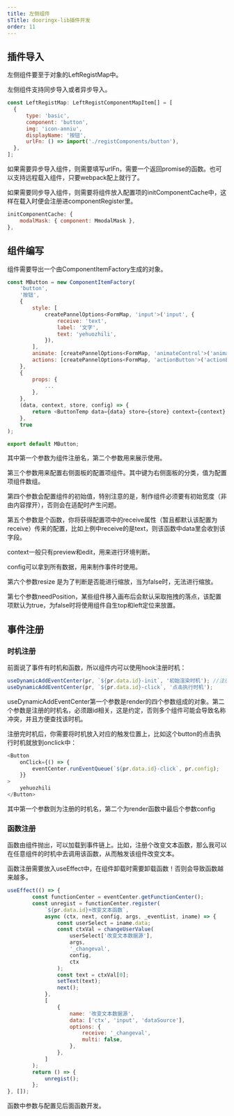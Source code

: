 ```yaml
---
title: 左侧组件
sTitle: dooringx-lib插件开发
order: 11
---
```


## 插件导入

左侧组件要至于对象的LeftRegistMap中。

左侧组件支持同步导入或者异步导入。

```js
const LeftRegistMap: LeftRegistComponentMapItem[] = [
  {
      type: 'basic',
      component: 'button',
      img: 'icon-anniu',
      displayName: '按钮',
      urlFn: () => import('./registComponents/button'),
  },
];
```

如果需要异步导入组件，则需要填写urlFn，需要一个返回promise的函数。也可以支持远程载入组件，只要webpack配上就行了。

如果需要同步导入组件，则需要将组件放入配置项的initComponentCache中，这样在载入时便会注册进componentRegister里。

```js
initComponentCache: {
    modalMask: { component: MmodalMask },  
},
```

## 组件编写

组件需要导出一个由ComponentItemFactory生成的对象。

```js
const MButton = new ComponentItemFactory(
	'button',
	'按钮',
	{
		style: [
			createPannelOptions<FormMap, 'input'>('input', {
				receive: 'text', 
				label: '文字',
				text: 'yehuozhili',
			}),
		],
		animate: [createPannelOptions<FormMap, 'animateControl'>('animateControl', {})],
		actions: [createPannelOptions<FormMap, 'actionButton'>('actionButton', {})],
	},
	{
		props: {
			...
		},
	},
	(data, context, store, config) => {
		return <ButtonTemp data={data} store={store} context={context} config={config}></ButtonTemp>;
	},
	true
);

export default MButton;

```

其中第一个参数为组件注册名，第二个参数用来展示使用。


第三个参数用来配置右侧面板的配置项组件。其中键为右侧面板的分类，值为配置项组件数组。

第四个参数会配置组件的初始值，特别注意的是，制作组件必须要有初始宽度（非由内容撑开），否则会在适配时产生问题。

第五个参数是个函数，你将获得配置项中的receive属性（暂且都默认该配置为receive）传来的配置，比如上例中receive的是text，则该函数中data里会收到该字段。

context一般只有preview和edit，用来进行环境判断。

config可以拿到所有数据，用来制作事件时使用。

第六个参数resize 是为了判断是否能进行缩放，当为false时，无法进行缩放。

第七个参数needPosition，某些组件移入画布后会默认采取拖拽的落点，该配置项默认为true，为false时将使用组件自生top和left定位来放置。



## 事件注册

### 时机注册

前面说了事件有时机和函数，所以组件内可以使用hook注册时机：

```js
useDynamicAddEventCenter(pr, `${pr.data.id}-init`, '初始渲染时机'); //注册名必须带id 约定！
useDynamicAddEventCenter(pr, `${pr.data.id}-click`, '点击执行时机');
```

useDynamicAddEventCenter第一个参数是render的四个参数组成的对象。第二个参数是注册的时机名，必须跟id相关，这是约定，否则多个组件可能会导致名称冲突，并且方便查找该时机。

注册完时机后，你需要将时机放入对应的触发位置上，比如这个button的点击执行时机就放到onclick中：

```js
<Button
    onClick={() => {
        eventCenter.runEventQueue(`${pr.data.id}-click`, pr.config);
    }}
>
    yehuozhili
</Button> 
```

其中第一个参数则为注册的时机名，第二个为render函数中最后个参数config


###  函数注册

函数由组件抛出，可以加载到事件链上。比如，注册个改变文本函数，那么我可以在任意组件的时机中去调用该函数，从而触发该组件改变文本。

函数注册需要放入useEffect中，在组件卸载时需要卸载函数！否则会导致函数越来越多。

```js
useEffect(() => {
		const functionCenter = eventCenter.getFunctionCenter();
		const unregist = functionCenter.register(
			`${pr.data.id}+改变文本函数`,
			async (ctx, next, config, args, _eventList, iname) => {
				const userSelect = iname.data;
				const ctxVal = changeUserValue(
					userSelect['改变文本数据源'],
					args,
					'_changeval',
					config,
					ctx
				);
				const text = ctxVal[0];
				setText(text);
				next();
			},
			[
				{
					name: '改变文本数据源',
					data: ['ctx', 'input', 'dataSource'],
					options: {
						receive: '_changeval',
						multi: false,
					},
				},
			]
		);
		return () => {
			unregist();
		};
}, []);
```
 
函数中参数与配置见后面函数开发。